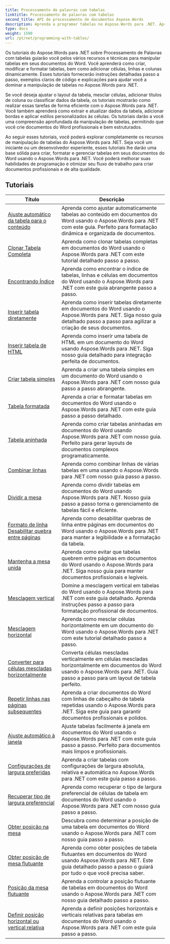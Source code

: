 ```yaml
---
title: Processamento de palavras com tabelas
linktitle: Processamento de palavras com tabelas
second_title: API de processamento de documentos Aspose.Words
description: Aprenda a programar tabelas no Aspose.Words para .NET. Aprenda a criar, manipular e formatar tabelas em seus documentos do Word com tutoriais passo a passo e exemplos de código C#.
type: docs
weight: 1590
url: /pt/net/programming-with-tables/
---
```

Os tutoriais do Aspose.Words para .NET sobre Processamento de Palavras com tabelas guiarão você pelos vários recursos e técnicas para manipular tabelas em seus documentos do Word. Você aprenderá como criar, modificar e formatar tabelas, bem como adicionar células, linhas e colunas dinamicamente. Esses tutoriais fornecerão instruções detalhadas passo a passo, exemplos claros de código e explicações para ajudar você a dominar a manipulação de tabelas no Aspose.Words para .NET.

Se você deseja ajustar o layout da tabela, mesclar células, adicionar títulos de coluna ou classificar dados da tabela, os tutoriais mostrarão como realizar essas tarefas de forma eficiente com o Aspose.Words para .NET. Você também aprenderá como extrair e atualizar dados da tabela, adicionar bordas e aplicar estilos personalizados às células. Os tutoriais darão a você uma compreensão aprofundada da manipulação de tabelas, permitindo que você crie documentos do Word profissionais e bem estruturados.

Ao seguir esses tutoriais, você poderá explorar completamente os recursos de manipulação de tabelas do Aspose.Words para .NET. Seja você um iniciante ou um desenvolvedor experiente, esses tutoriais lhe darão uma base sólida para criar, formatar e gerenciar tabelas em seus documentos do Word usando o Aspose.Words para .NET. Você poderá melhorar suas habilidades de programação e otimizar seu fluxo de trabalho para criar documentos profissionais e de alta qualidade.

 ## Tutoriais
| Título | Descrição |
| --- | --- |
| [Ajuste automático da tabela para o conteúdo](./auto-fit-table-to-contents/) | Aprenda como ajustar automaticamente tabelas ao conteúdo em documentos do Word usando o Aspose.Words para .NET com este guia. Perfeito para formatação dinâmica e organizada de documentos. |
| [Clonar Tabela Completa](./clone-complete-table/) | Aprenda como clonar tabelas completas em documentos do Word usando o Aspose.Words para .NET com este tutorial detalhado passo a passo. |
| [Encontrando Índice](./finding-index/) | Aprenda como encontrar o índice de tabelas, linhas e células em documentos do Word usando o Aspose.Words para .NET com este guia abrangente passo a passo. |
| [Inserir tabela diretamente](./insert-table-directly/) | Aprenda como inserir tabelas diretamente em documentos do Word usando o Aspose.Words para .NET. Siga nosso guia detalhado passo a passo para agilizar a criação de seus documentos. |
| [Inserir tabela de HTML](./insert-table-from-html/) | Aprenda como inserir uma tabela de HTML em um documento do Word usando Aspose.Words para .NET. Siga nosso guia detalhado para integração perfeita de documentos. |
| [Criar tabela simples](./create-simple-table/) | Aprenda a criar uma tabela simples em um documento do Word usando o Aspose.Words para .NET com nosso guia passo a passo abrangente. |
| [Tabela formatada](./formatted-table/) | Aprenda a criar e formatar tabelas em documentos do Word usando o Aspose.Words para .NET com este guia passo a passo detalhado. |
| [Tabela aninhada](./nested-table/) | Aprenda como criar tabelas aninhadas em documentos do Word usando Aspose.Words para .NET com nosso guia. Perfeito para gerar layouts de documentos complexos programaticamente. |
| [Combinar linhas](./combine-rows/) | Aprenda como combinar linhas de várias tabelas em uma usando o Aspose.Words para .NET com nosso guia passo a passo. |
| [Dividir a mesa](./split-table/) | Aprenda como dividir tabelas em documentos do Word usando Aspose.Words para .NET. Nosso guia passo a passo torna o gerenciamento de tabelas fácil e eficiente. |
| [Formato de linha Desabilitar quebra entre páginas](./row-format-disable-break-across-pages/) | Aprenda como desabilitar quebras de linha entre páginas em documentos do Word usando o Aspose.Words para .NET para manter a legibilidade e a formatação da tabela. |
| [Mantenha a mesa unida](./keep-table-together/) | Aprenda como evitar que tabelas quebrem entre páginas em documentos do Word usando o Aspose.Words para .NET. Siga nosso guia para manter documentos profissionais e legíveis. |
| [Mesclagem vertical](./vertical-merge/) | Domine a mesclagem vertical em tabelas do Word usando o Aspose.Words para .NET com este guia detalhado. Aprenda instruções passo a passo para formatação profissional de documentos. |
| [Mesclagem horizontal](./horizontal-merge/) | Aprenda como mesclar células horizontalmente em um documento do Word usando o Aspose.Words para .NET com este tutorial detalhado passo a passo. |
| [Converter para células mescladas horizontalmente](./convert-to-horizontally-merged-cells/) | Converta células mescladas verticalmente em células mescladas horizontalmente em documentos do Word usando o Aspose.Words para .NET. Guia passo a passo para um layout de tabela perfeito. |
| [Repetir linhas nas páginas subsequentes](./repeat-rows-on-subsequent-pages/) | Aprenda a criar documentos do Word com linhas de cabeçalho de tabela repetidas usando o Aspose.Words para .NET. Siga este guia para garantir documentos profissionais e polidos. |
| [Ajuste automático à janela](./auto-fit-to-page-width/) | Ajuste tabelas facilmente à janela em documentos do Word usando o Aspose.Words para .NET com este guia passo a passo. Perfeito para documentos mais limpos e profissionais. |
| [Configurações de largura preferidas](./preferred-width-settings/) | Aprenda a criar tabelas com configurações de largura absoluta, relativa e automática no Aspose.Words para .NET com este guia passo a passo. |
| [Recuperar tipo de largura preferencial](./retrieve-preferred-width-type/) | Aprenda como recuperar o tipo de largura preferencial de células de tabela em documentos do Word usando o Aspose.Words para .NET com nosso guia passo a passo. |
| [Obter posição na mesa](./get-table-position/) | Descubra como determinar a posição de uma tabela em documentos do Word usando o Aspose.Words para .NET com nosso guia passo a passo. |
| [Obter posição de mesa flutuante](./get-floating-table-position/) | Aprenda como obter posições de tabela flutuantes em documentos do Word usando Aspose.Words para .NET. Este guia detalhado passo a passo o guiará por tudo o que você precisa saber. |
| [Posição da mesa flutuante](./floating-table-position/) | Aprenda a controlar a posição flutuante de tabelas em documentos do Word usando o Aspose.Words para .NET com nosso guia detalhado passo a passo. |
| [Definir posição horizontal ou vertical relativa](./set-relative-horizontal-or-vertical-position/) | Aprenda a definir posições horizontais e verticais relativas para tabelas em documentos do Word usando o Aspose.Words para .NET com este guia passo a passo. |